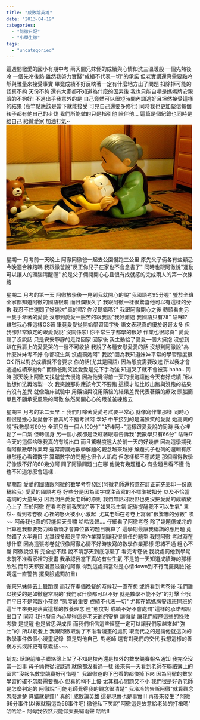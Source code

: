 ```yaml
---
title: "成敗論英雄"
date: "2013-04-19"
categories: 
  - "阿徹日記"
  - "小學生徹"
tags: 
  - "uncategoried"
---
```


這週間徹愛的國小有期中考 兩天間兄妹倆的成績與心情如洗三溫暖般 一個先熱後冷 一個先冷後熱 雖然我努力實踐"成績不代表一切"的承諾 但老實講還真需要點冷靜與雅量來接受事實 畢竟成績不好反映著一定有什麼地方出了問題 扣除掉可能的認真不夠 天份不夠 還有大家都不知道為什麼的因素後 我也只能自嘲是媽媽牌安親班的不夠好! 不過出乎我意外的是 自己竟然可以很短時間內調適好且坦然接受這樣的結果 (高竿點應該是當下就能接受 可見自己還要多修行) 同時我也更加堅信每個孩子都有他自己的步伐 我們所能做的只是指引他 陪伴他... 這篇是個紀錄也同時是給自己 給徹愛家 加油打氣~ ![](images/8629802993_85ec1521d1.jpg)

星期一 月考前一天晚上 阿徹同徹爸一起去公園慢跑三公里 原先父子倆各有些顧忌今晚適合練跑嗎 我跟徹爸說"反正你兒子在家也不會念書了" 同時也跟阿徹說"運動可以讓人的頭腦清醒喔" 於是父子倆開開心心且很有成就感的完成兩人的第一次練跑

星期二 月考的第一天 阿徹放學後一見到我就開心的說"我國語考95分喔" 鑒於全班 全家都知道阿徹的國語很爛 而且爛很久了 我跟阿徹一樣很驚喜他可以有這樣的分數 我忍不住還問了好幾次"真的嗎? 你沒聽錯嗎?" 我跟阿徹開心之後 轉頭看向另一隻手牽著的愛愛 沒想到愛愛一臉苦的跟我說"我好難過 我國語只有78" 啥咪!? 雖然我心裡這樣OS著 畢竟愛愛從開始學習國字後 語文表現真的優於哥哥太多 但我卻非常鎮定的跟愛愛說"沒關係啦! 你平常生字都學的很好 作業也很認真" 愛愛聽了沒說話 只是安安靜靜的走路回家 回家後 我主動給了愛愛一個大擁抱 沒想到趴在我肩上的愛愛哭的一發不可收拾 我說了各種安慰愛愛的話 沒想到阿徹說"為什麼妹妹考不好 你都沒生氣 沒處罰她阿" 我說"因為我知道妹妹平常的學習態度很OK 所以對於成績就不會要求 你的話(尤其是國語) 因為態度需要改進 所以我才會透過成績來壓你" 而徹爸則笑說愛愛是先下手為強 知道哭了就不會被罵 haha.. 同時 那天晚上阿徹又找爸爸去慢跑 因為他覺得前一天的慢跑讓他今天有好成績 所以他想如法再泡製一次 我笑說那你應該今天不要跑 這樣才能比較出跑與沒跑的結果有沒有差異 就像臨床試驗中 用藥組與沒用藥組的結果差異代表著藥的療效 頭腦簡單且不願承受風險的阿徹 依然開開心心的跟爸爸練跑去

星期三 月考的第二天早上 我們叮嚀著愛愛考試要平常心 就像寫作業那樣 同時心裡很是擔心愛愛會不會真的不擅考試阿 幸好 中午接到的是滿臉笑的愛愛 她高興的說"我數學考99分 全班只有一個人100分" "好棒阿~"這樣跟愛愛說的同時 我心裡鬆了一口氣 但轉個身 另一個小孩卻是泛紅著眼眶告訴我"我數學只有66分" 啥咪!? 今天的這個啥咪我真的有說出口 而且驚嚇度遠大於前一天的好幾倍 因為這學期我看阿徹數學作業時 還常誇講她數學解題的觀念越來越好 解題式子也列的邏輯有序 雖然粗心看錯數字 算錯數字的問題也很令人詬病 但怎樣都不應該是 那個顯得數學好像很不好的60幾分阿 問了阿徹問題出在哪 他說有幾題粗心 有些題目看不懂 他也不知道怎麼會這樣...

星期四 愛愛的國語跟阿徹的數學考卷發回(阿徹老師還特意在訂正前先影印一份原稿給我) 愛愛的國語考卷 好些分是因為國字或注音寫的不標準被扣分 以及不恰當造詞的大量失分 因為明白愛愛老師的原則 我們無話可說但也更沒把愛愛的成績放心上了 至於阿徹 在看考卷前我笑說"等下如果我生氣 記得提醒我不可以生氣" 果然~ 看到考卷後 心裡的怒火被小小激起  尤其老師在考卷上寫著"很驚嚇的分數" 唉~~ 阿母我也真的只能仰天長嘯 哈哈幾聲.... 仔細看了阿徹考卷 除了幾題億或兆的計算連我都要努力柪指頭才會算位數的題目就算了 這學期最讓我稱讚的應用題 竟然錯了大半題目 尤其很多都是平常作業算到讓我很信任的題型 我問阿徹 考試時在想什麼 因為這張考卷就很像阿徹心情不好時後寫的數學作業那樣 思緒不通 粗心不斷 阿徹說沒有 完全想不起 說不清那天到底怎麼了 看完考卷後 我說處罰他到學期末前不准看家裡的漫畫 我承認我當下真的有些生氣 不是前一天知道成績時的那樣欣然 而每天都要漫畫滋養的阿徹 得到這處罰當然是心情down到不行而擺臭臉(爸媽還一直警告 擺臭臉處罰加重)

後來兄妹倆去上舞蹈課 而我在準備晚餐的時候我一直在想 或許看到考卷後 我們難以接受的是如徹爸常說的"我們家什麼都可以不好 就是數學不能不好"的打擊 但我們平日不是常跟小孩說 "態度最重要 成績不代表一切" 尤其在媽媽牌安親班開班的這半年來更是落實這樣的教養理念 連"態度對 成績不好不會處罰"這樣的承諾都說出口了 同時 我也發自內心覺得這是老天爺的安排 讓徹愛 讓我們經歷這些的挫敗考驗 是提醒 也是省思與成長 而我們相信這些經歷一定可以讓我們家越來越"強壯"的! 所以晚餐上 我跟阿徹取消了不准看漫畫的處罰 取而代之的是請他就這次的數學事件做個小漫畫紀錄  算是對他自己  對老師 還有對我們的交代 我想這樣的善後方式或許更有意義些~~~

補充: 話說前陣子聯絡簿上貼了不知是校內還是校外的數學競賽報名通知 我完全沒當一回事 母子倆也從沒談過 就像都沒看過一樣 後來有一天看到老師在聯絡簿上的留言"沒報名數學競賽好可惜喔"  我跟徹爸的下巴看的都快掉下來 因為阿徹的數學學習的確不怎麼需要擔心 但真的稱不上優 尤其粗心問題又不小 我們很是好奇老師是怎麼判定的 阿徹說"可能老師覺得我的觀念很清楚" 我冷冷的告訴阿徹"就算觀念怎麼清楚 算錯就是錯!" 真的! 成敗論英雄 這是現實也是事實!!! 再後來發生了阿徹66分事件(以後就稱這為66事件吧) 徹爸私下笑說"阿徹這是故意給老師的打槍嗎" 哈哈哈~ 阿母我依然只能仰天長嘯兩聲 哈哈!!

